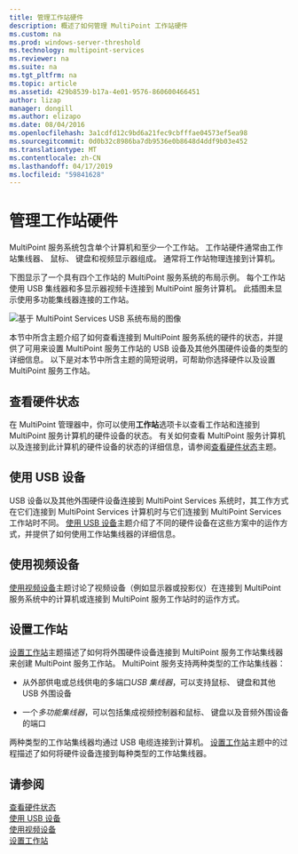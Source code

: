 ```yaml
---
title: 管理工作站硬件
description: 概述了如何管理 MultiPoint 工作站硬件
ms.custom: na
ms.prod: windows-server-threshold
ms.technology: multipoint-services
ms.reviewer: na
ms.suite: na
ms.tgt_pltfrm: na
ms.topic: article
ms.assetid: 429b8539-b17a-4e01-9576-860600466451
author: lizap
manager: dongill
ms.author: elizapo
ms.date: 08/04/2016
ms.openlocfilehash: 3a1cdfd12c9bd6a21fec9cbfffae04573ef5ea98
ms.sourcegitcommit: 0d0b32c8986ba7db9536e0b8648d4ddf9b03e452
ms.translationtype: MT
ms.contentlocale: zh-CN
ms.lasthandoff: 04/17/2019
ms.locfileid: "59841628"
---
```

# <a name="manage-station-hardware"></a>管理工作站硬件
MultiPoint 服务系统包含单个计算机和至少一个工作站。 工作站硬件通常由工作站集线器、 鼠标、 键盘和视频显示器组成。 通常将工作站物理连接到计算机。  
  
下图显示了一个具有四个工作站的 MultiPoint 服务系统的布局示例。 每个工作站使用 USB 集线器和多显示器视频卡连接到 MultiPoint 服务计算机。 此插图未显示使用多功能集线器连接的工作站。  
   
![基于 MultiPoint Services USB 系统布局的图像](./media/WMSMultiPointServerUSBSystemLayout.gif)  
  
本节中所含主题介绍了如何查看连接到 MultiPoint 服务系统的硬件的状态，并提供了可用来设置 MultiPoint 服务工作站的 USB 设备及其他外围硬件设备的类型的详细信息。 以下是对本节中所含主题的简短说明，可帮助你选择硬件以及设置 MultiPoint 服务工作站。  
  
## <a name="view-hardware-status"></a>查看硬件状态  
在 MultiPoint 管理器中，你可以使用**工作站**选项卡以查看工作站和连接到 MultiPoint 服务计算机的硬件设备的状态。 有关如何查看 MultiPoint 服务计算机以及连接到此计算机的硬件设备的状态的详细信息，请参阅[查看硬件状态](View-Hardware-Status.md)主题。  
  
## <a name="work-with-usb-devices"></a>使用 USB 设备  
USB 设备以及其他外围硬件设备连接到 MultiPoint Services 系统时，其工作方式在它们连接到 MultiPoint Services 计算机时与它们连接到 MultiPoint Services 工作站时不同。 [使用 USB 设备](Work-with-USB-Devices.md)主题介绍了不同的硬件设备在这些方案中的运作方式，并提供了如何使用工作站集线器的详细信息。  
  
## <a name="work-with-video-devices"></a>使用视频设备  
[使用视频设备](Work-with-Video-Devices.md)主题讨论了视频设备（例如显示器或投影仪）在连接到 MultiPoint 服务系统中的计算机或连接到 MultiPoint 服务工作站时的运作方式。  
  
## <a name="set-up-a-station"></a>设置工作站  
[设置工作站](Set-Up-a-Station.md)主题描述了如何将外围硬件设备连接到 MultiPoint 服务工作站集线器来创建 MultiPoint 服务工作站。 MultiPoint 服务支持两种类型的工作站集线器：  
  
-   从外部供电或总线供电的多端口*USB 集线器*，可以支持鼠标、 键盘和其他 USB 外围设备  
  
-   一个*多功能集线器*，可以包括集成视频控制器和鼠标、 键盘以及音频外围设备的端口  
  
两种类型的工作站集线器均通过 USB 电缆连接到计算机。 [设置工作站](Set-Up-a-Station.md)主题中的过程描述了如何将硬件设备连接到每种类型的工作站集线器。  
  
## <a name="see-also"></a>请参阅  
[查看硬件状态](View-Hardware-Status.md)  
[使用 USB 设备](Work-with-USB-Devices.md)  
[使用视频设备](Work-with-Video-Devices.md)  
[设置工作站](Set-Up-a-Station.md)
